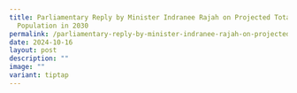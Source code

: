 ```yaml
---
title: Parliamentary Reply by Minister Indranee Rajah on Projected Total
  Population in 2030
permalink: /parliamentary-reply-by-minister-indranee-rajah-on-projected-total-population-in-2030/
date: 2024-10-16
layout: post
description: ""
image: ""
variant: tiptap
---
```

